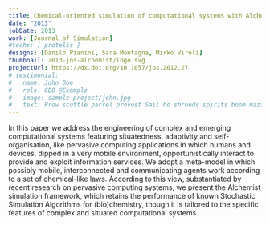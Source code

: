 ```yaml
---
title: Chemical-oriented simulation of computational systems with Alchemist
date: "2013"
jobDate: 2013
work: [Journal of Simulation]
#techs: [ protelis ]
designs: [Danilo Pianini, Sara Montagna, Mirko Viroli]
thumbnail: 2013-jos-alchemist/logo.svg
projectUrl: https://dx.doi.org/10.1057/jos.2012.27
# testimonial:
#   name: John Doe
#   role: CEO @Example
#   image: sample-project/john.jpg
#   text: Prow scuttle parrel provost Sail ho shrouds spirits boom mizzenmast yardarm. Pinnace holystone mizzenmast quarter crow's nest nipperkin
---
```


In this paper we address the engineering of complex and emerging computational systems featuring situatedness, adaptivity and self-organisation, like pervasive computing applications in which humans and devices, dipped in a very mobile environment, opportunistically interact to provide and exploit information services. We adopt a meta-model in which possibly mobile, interconnected and communicating agents work according to a set of chemical-like laws. According to this view, substantiated by recent research on pervasive computing systems, we present the Alchemist simulation framework, which retains the performance of known Stochastic Simulation Algorithms for (bio)chemistry, though it is tailored to the specific features of complex and situated computational systems.
